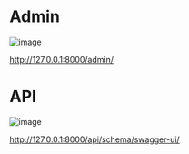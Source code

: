 # Admin

![image](https://user-images.githubusercontent.com/2836129/226257006-be84e0a4-0c13-4409-813b-bafe014eb409.png)

http://127.0.0.1:8000/admin/

# API

![image](https://user-images.githubusercontent.com/2836129/226256859-410bed2b-7a3d-4492-9ea4-dfa5fe26e69a.png)

http://127.0.0.1:8000/api/schema/swagger-ui/


